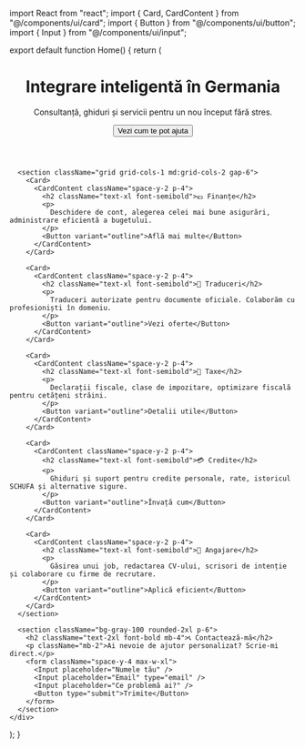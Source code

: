 import React from "react";
import { Card, CardContent } from "@/components/ui/card";
import { Button } from "@/components/ui/button";
import { Input } from "@/components/ui/input";

export default function Home() {
  return (
    <div className="p-4 max-w-5xl mx-auto space-y-8">
      <header className="text-center space-y-2">
        <h1 className="text-4xl font-bold">Integrare inteligentă în Germania</h1>
        <p className="text-lg text-gray-600">
          Consultanță, ghiduri și servicii pentru un nou început fără stres.
        </p>
        <Button className="mt-2">Vezi cum te pot ajuta</Button>
      </header>

      <section className="grid grid-cols-1 md:grid-cols-2 gap-6">
        <Card>
          <CardContent className="space-y-2 p-4">
            <h2 className="text-xl font-semibold">💶 Finanțe</h2>
            <p>
              Deschidere de cont, alegerea celei mai bune asigurări, administrare eficientă a bugetului.
            </p>
            <Button variant="outline">Află mai multe</Button>
          </CardContent>
        </Card>

        <Card>
          <CardContent className="space-y-2 p-4">
            <h2 className="text-xl font-semibold">📝 Traduceri</h2>
            <p>
              Traduceri autorizate pentru documente oficiale. Colaborăm cu profesioniști în domeniu.
            </p>
            <Button variant="outline">Vezi oferte</Button>
          </CardContent>
        </Card>

        <Card>
          <CardContent className="space-y-2 p-4">
            <h2 className="text-xl font-semibold">🧾 Taxe</h2>
            <p>
              Declarații fiscale, clase de impozitare, optimizare fiscală pentru cetățeni străini.
            </p>
            <Button variant="outline">Detalii utile</Button>
          </CardContent>
        </Card>

        <Card>
          <CardContent className="space-y-2 p-4">
            <h2 className="text-xl font-semibold">💳 Credite</h2>
            <p>
              Ghiduri și suport pentru credite personale, rate, istoricul SCHUFA și alternative sigure.
            </p>
            <Button variant="outline">Învață cum</Button>
          </CardContent>
        </Card>

        <Card>
          <CardContent className="space-y-2 p-4">
            <h2 className="text-xl font-semibold">👷 Angajare</h2>
            <p>
              Găsirea unui job, redactarea CV-ului, scrisori de intenție și colaborare cu firme de recrutare.
            </p>
            <Button variant="outline">Aplică eficient</Button>
          </CardContent>
        </Card>
      </section>

      <section className="bg-gray-100 rounded-2xl p-6">
        <h2 className="text-2xl font-bold mb-4">📞 Contactează-mă</h2>
        <p className="mb-2">Ai nevoie de ajutor personalizat? Scrie-mi direct.</p>
        <form className="space-y-4 max-w-xl">
          <Input placeholder="Numele tău" />
          <Input placeholder="Email" type="email" />
          <Input placeholder="Ce problemă ai?" />
          <Button type="submit">Trimite</Button>
        </form>
      </section>
    </div>
  );
}
